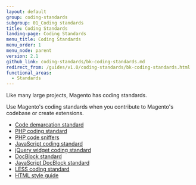 ```yaml
---
layout: default
group: coding-standards
subgroup: 01_Coding standards
title: Coding Standards
landing-page: Coding Standards
menu_title: Coding Standards
menu_order: 1
menu_node: parent
version: 2.1
github_link: coding-standards/bk-coding-standards.md
redirect_from: /guides/v1.0/coding-standards/bk-coding-standards.html
functional_areas:
  - Standards
---
```

<!-- This topic is referred to from Magento 2 code! Don't change the {% glossarytooltip a05c59d3-77b9-47d0-92a1-2cbffe3f8622 %}URL{% endglossarytooltip %} without informing engineering! -->
<!-- Referring file: contributing.md owned by core -->


Like many large projects, Magento has coding standards. 

Use Magento's coding standards when you contribute to Magento's codebase or create extensions.

- [Code demarcation standard]({{page.baseurl}}/coding-standards/code-standard-demarcation.html)
- [PHP coding standard]({{page.baseurl}}/coding-standards/code-standard-php.html)
- [PHP code sniffers]({{page.baseurl}}/coding-standards/code-standard-sniffers.html)
- [JavaScript coding standard]({{page.baseurl}}/coding-standards/code-standard-javascript.html)
- [jQuery widget coding standard]({{page.baseurl}}/coding-standards/code-standard-jquery-widgets.html)
- [DocBlock standard]({{page.baseurl}}/coding-standards/docblock-standard-general.html)
- [JavaScript DocBlock standard]({{page.baseurl}}/coding-standards/docblock-standard-javascript.html)
- [LESS coding standard]({{page.baseurl}}/coding-standards/code-standard-less.html)
- [HTML style guide]({{page.baseurl}}/coding-standards/code-standard-html.html)
